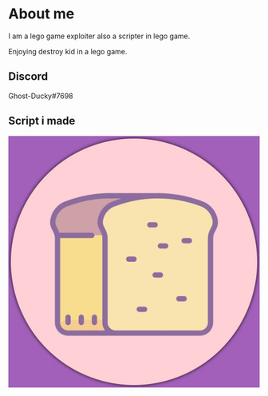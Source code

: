 # About me
I am a lego game exploiter also a scripter in lego game.

Enjoying destroy kid in a lego game.

## Discord
Ghost-Ducky#7698

## Script i made
![[Bread](https://github.com/GhostDuckyy/Bread)](https://github.com/GhostDuckyy/Bread/blob/main/bread.jpg)
